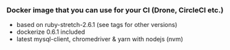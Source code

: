 ### Docker image that you can use for your CI (Drone, CircleCI etc.)

- based on ruby-stretch-2.6.1 (see tags for other versions)
- dockerize 0.6.1 included
- latest mysql-client, chromedriver & yarn with nodejs (nvm)
